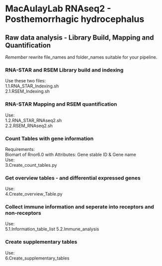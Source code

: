 # MacAulayLab RNAseq2 - Posthemorrhagic hydrocephalus #

## Raw data analysis - Library Build, Mapping and Quantification ##
*Remember* rewrite file_names and folder_names suitable for your pipeline.
### RNA-STAR and RSEM Library build and indexing ###
Use these two files:\
1.1.RNA_STAR_Indexing.sh\
2.1.RSEM_Indexing.sh

### RNA-STAR Mapping and RSEM quantification ###
Use:\
1.2.RNA_STAR_RNAseq2.sh\
2.2.RSEM_RNAseq2.sh

### Count Tables with gene information ###
Requirements:\
Biomart of Rnor6.0 with Attributes: Gene stable ID & Gene name\
Use:\
3.Create_count_tables.py

### Get overview tables - and differential expressed genes ###
Use:\
4.Create_overview_Table.py

### Collect immune information and seperate into receptors and non-receptors ###
Use:\
5.1.Information_table_list
5.2.Immune_analysis

### Create supplementary tables ###
Use:\
6.Create_supplementary_tables
